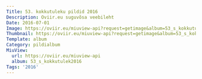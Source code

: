 ```yaml
---
Title: 53. kokkutuleku pildid 2016
Description: Oviir.eu suguvõsa veebileht
Date: 2016-07-01
Image: https://oviir.eu/miuview-api?request=getimage&album=53_s_kokkutulek2016&item=dsc_9635.jpg&size=1200&mode=longest
Thumbnail: https://oviir.eu/miuview-api?request=getimage&album=53_s_kokkutulek2016&item=dsc_9635.jpg&size=360&mode=square
Template: album
Category: pildialbum
MiuView:
  url: https://oviir.eu/miuview-api
  album: 53_s_kokkutulek2016
Tags: '2016'
---
```

